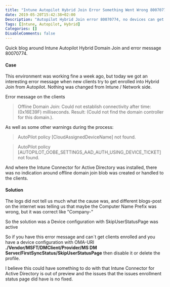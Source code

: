 ```yaml
---
title: "Intune Autopilot Hybrid Join Error Something Went Wrong 80070774"
date: 2019-05-20T15:42:38+02:00
Description: "Autopilot Hybrid Join error 80070774, no devices can get enrolled into Autopilot and Hybrid join."
Tags: [Intune, Autopilot, Hybrid]
Categories: []
DisableComments: false
---
```

Quick blog around Intune Autopilot Hybrid Domain Join and error message 80070774.

#### Case

This environment was working fine a week ago, but today we got an interesting error message when new clients try to get enrolled into Hybrid Join from Autopilot. Nothing was changed from Intune / Network side.

Error message on the clients

> Offline Domain Join: Could not establish connectivity after time: (0x16E39F) milliseconds. Result: (Could not find the domain controller for this domain.).

As well as some other warnings during the process:

> AutoPilot policy [CloudAssignedDeviceName] not found.

> AutoPilot policy [AUTOPILOT_OOBE_SETTINGS_AAD_AUTH_USING_DEVICE_TICKET] not found.

And where the Intune Connector for Active Directory was installed, there was no indication around offline domain join blob was created or handled to the clients.

#### Solution

The logs did not tell us much what the cause was, and different blogs-post on the internet was telling us that maybe the Computer Name Prefix was wrong, but it was correct like "Company-"

So the solution was a Device configuration with SkipUserStatusPage was active

So if you have this error message and can`t get clients enrolled and you have a device configuration with OMA-URI __./Vendor/MSFT/DMClient/Provider/MS DM Server/FirstSyncStatus/SkipUserStatusPage__ then disable it or delete the profile.

I believe this could have something to do with that Intune Connector for Active Directory is out of preview and the issues that the issues enrollment status page did have is no fixed.
